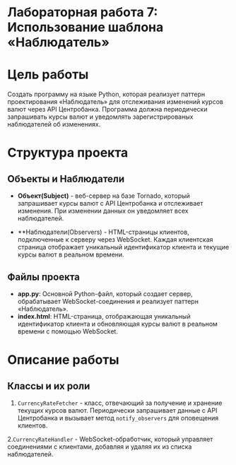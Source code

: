 # Лабораторная работа 7: Использование шаблона «Наблюдатель»

# Цель работы
Создать программу на языке Python, которая реализует паттерн проектирования «Наблюдатель» для отслеживания изменений курсов валют через API Центробанка. Программа должна периодически запрашивать курсы валют и уведомлять зарегистрированых наблюдателей об изменениях.

# Структура проекта
## Объекты и Наблюдатели
- **Объект(Subject)** - веб-сервер на базе Tornado, который запрашивает курсы валют с API Центробанка и отслеживает изменения. При изменении данных он уведомляет всех наблюдателей.

- **Наблюдатели(Observers) - HTML-страницы клиентов, подключенные к серверу через WebSocket. Каждая клиентская страница отображает уникальный идентификатор клиента и текущие курсы валют в реальном времени.

## Файлы проекта
- **app.py**: Основной Python-файл, который создает сервер, обрабатывает WebSocket-соединения и реализует паттерн «Наблюдатель».
- **index.html**: HTML-страница, отображающая уникальный идентификатор клиента и обновляющая курсы валют в реальном времени с помощью WebSocket.

# Описание работы
## Классы и их роли
1. ```CurrencyRateFetcher``` - класс, отвечающий за получение и хранение текущих курсов валют. Периодически запрашивает данные с API Центробанка и вызывает метод ```notify_observers``` для оповещения клиентов.

2.```CurrencyRateHandler``` - WebSocket-обработчик, который управляет соединениями с клиентами, добавляя и удаляя их из списка наблюдателей.



